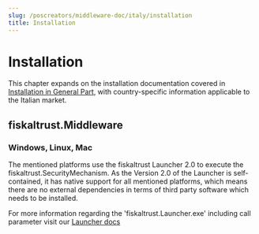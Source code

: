```yaml
---
slug: /poscreators/middleware-doc/italy/installation
title: Installation
---
```


# Installation

This chapter expands on the installation documentation covered in [Installation in General Part](../../general/installation/installation.md), with country-specific information applicable to the Italian market. 

## fiskaltrust.Middleware

### Windows, Linux, Mac

The mentioned platforms use the fiskaltrust Launcher 2.0 to execute the fiskaltrust.SecurityMechanism. As the Version 2.0 of the Launcher is self-contained, it has native support for all mentioned platforms, which means there are no external dependencies in terms of third party software which needs to be installed.

For more information regarding the 'fiskaltrust.Launcher.exe' including call parameter visit our [Launcher docs](https://github.com/fiskaltrust/middleware-launcher#getting-started) 
